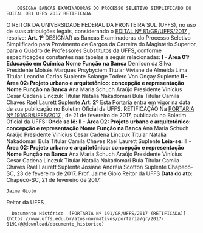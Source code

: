         DESIGNA BANCAS EXAMINADORAS DO PROCESSO SELETIVO SIMPLIFICADO DO EDITAL 081 UFFS 2017 RETIFICADA  

 O REITOR DA UNIVERSIDADE FEDERAL DA FRONTEIRA SUL (UFFS), no uso de suas atribuições legais, considerando o [EDITAL Nº 81/GR/UFFS/2017](https://www.uffs.edu.br/atos-normativos/edital/gr/2017-0081)  , resolve:   **Art. 1º** DESIGNAR as Bancas Examinadoras do Processo Seletivo Simplificado para Provimento de Cargos da Carreira do Magistério Superior, para o Quadro de Professores Substitutos da UFFS, conforme especificações constantes nas tabelas a seguir relacionadas: **I - Área 01: Educação em Química**      **Nome**    **Função na Banca**      Denilson da Silva   Presidente     Moisés Marques Prsybyciem   Titular     Viviane de Almeida Lima   Titular     Leandro Carlos   Suplente     Solange Todero Von Onçay   Suplente      **II - Área 02: Projeto urbano e arquitetônico: concepção e representação**      **Nome**    **Função na Banca**      Ana Maria Schuch Araújo   Presidente     Vinícius Cesar Cadena Linczuk   Titular     Natalia Nakadomari Bula   Titular     Camila Chaves Rael Laurett   Suplente       **Art. 2º** Esta Portaria entra em vigor na data de sua publicação no Boletim Oficial da UFFS.   RETIFICAÇÃO  Na [PORTARIA Nº 191/GR/UFFS/2017](https://www.uffs.edu.br/atos-normativos/portaria/gr/2017-0191)  , de 21 de fevereiro de 2017, publicada no Boletim Oficial da UFFS:   **Onde se lê:**  **II - Área 02: Projeto urbano e arquitetônico: concepção e representação**      **Nome**    **Função na Banca**      Ana Maria Schuch Araújo   Presidente     Vinícius Cesar Cadena Linczuk   Titular     Natalia Nakadomari Bula   Titular     Camila Chaves Rael Laurett   Suplente       **Leia-se:**  **II - Área 02: Projeto urbano e arquitetônico: concepção e representação**      **Nome**    **Função na Banca**      Ana Maria Schuch Araújo   Presidente     Vinícius Cesar Cadena Linczuk   Titular     Natalia Nakadomari Bula   Titular     Camila Chaves Rael Laurett   Suplente     Josiane Andréia Scotton   Suplente        Chapecó-SC, 23 de fevereiro de 2017.   Prof. Jaime Giolo Reitor da UFFS    **Data do ato:** Chapecó-SC, 21 de fevereiro de 2017.   
 

    Jaime Giolo   
 Reitor da UFFS 

      Documento Histórico  [PORTARIA Nº 191/GR/UFFS/2017 (RETIFICADA)](https://www.uffs.edu.br/atos-normativos/portaria/gr/2017-0191/@@download/documento_historico)     
      